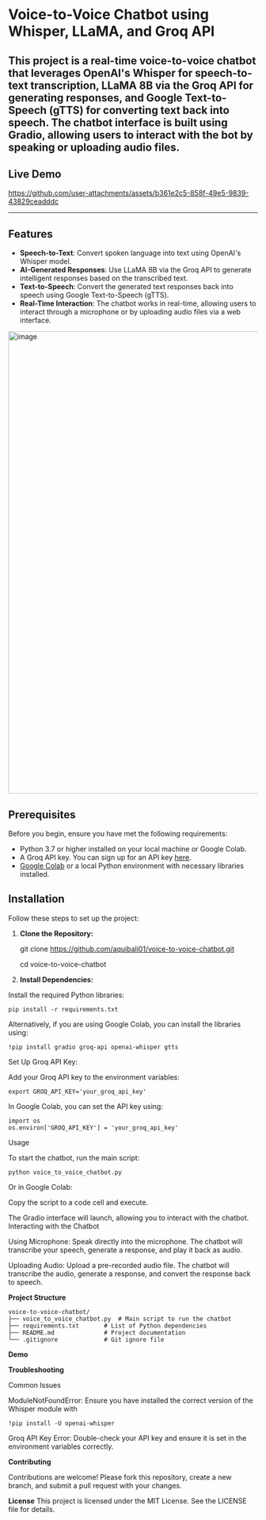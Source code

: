 # Voice-to-Voice Chatbot using Whisper, LLaMA, and Groq API

This project is a real-time voice-to-voice chatbot that leverages OpenAI's Whisper for speech-to-text transcription, LLaMA 8B via the Groq API for generating responses, and Google Text-to-Speech (gTTS) for converting text back into speech. The chatbot interface is built using Gradio, allowing users to interact with the bot by speaking or uploading audio files.
---
## Live Demo


https://github.com/user-attachments/assets/b361e2c5-858f-49e5-9839-43829ceadddc


---
## Features

- **Speech-to-Text**: Convert spoken language into text using OpenAI's Whisper model.
- **AI-Generated Responses**: Use LLaMA 8B via the Groq API to generate intelligent responses based on the transcribed text.
- **Text-to-Speech**: Convert the generated text responses back into speech using Google Text-to-Speech (gTTS).
- **Real-Time Interaction**: The chatbot works in real-time, allowing users to interact through a microphone or by uploading audio files via a web interface.
<img width="1586" height="934" alt="image" src="https://github.com/user-attachments/assets/82aee38f-daae-4c09-a039-16539bfbb2d5" />

  
## Prerequisites

Before you begin, ensure you have met the following requirements:

- Python 3.7 or higher installed on your local machine or Google Colab.
- A Groq API key. You can sign up for an API key [here](https://groq.com/).
- [Google Colab](https://colab.research.google.com/) or a local Python environment with necessary libraries installed.

## Installation

Follow these steps to set up the project:

1. **Clone the Repository:**

   git clone https://github.com/aquibali01/voice-to-voice-chatbot.git
   
   cd voice-to-voice-chatbot

3. **Install Dependencies:**

Install the required Python libraries:
    
    pip install -r requirements.txt

Alternatively, if you are using Google Colab, you can install the libraries using:

    !pip install gradio groq-api openai-whisper gtts

Set Up Groq API Key:

Add your Groq API key to the environment variables:

    export GROQ_API_KEY='your_groq_api_key'

In Google Colab, you can set the API key using:

    import os
    os.environ['GROQ_API_KEY'] = 'your_groq_api_key'

Usage

To start the chatbot, run the main script:

    python voice_to_voice_chatbot.py

Or in Google Colab:

Copy the script to a code cell and execute.

The Gradio interface will launch, allowing you to interact with the chatbot.
Interacting with the Chatbot

Using Microphone: Speak directly into the microphone. The chatbot will transcribe your speech, generate a response, and play it back as audio.

Uploading Audio: Upload a pre-recorded audio file. The chatbot will transcribe the audio, generate a response, and convert the response back to speech.

**Project Structure**

    voice-to-voice-chatbot/
    ├── voice_to_voice_chatbot.py  # Main script to run the chatbot
    ├── requirements.txt       # List of Python dependencies
    ├── README.md              # Project documentation
    └── .gitignore             # Git ignore file

**Demo**

**Troubleshooting**

Common Issues

ModuleNotFoundError: Ensure you have installed the correct version of the Whisper module with 

    !pip install -U openai-whisper

Groq API Key Error: Double-check your API key and ensure it is set in the environment variables correctly.


**Contributing**

Contributions are welcome! Please fork this repository, create a new branch, and submit a pull request with your changes.

**License**
This project is licensed under the MIT License. See the LICENSE file for details.
